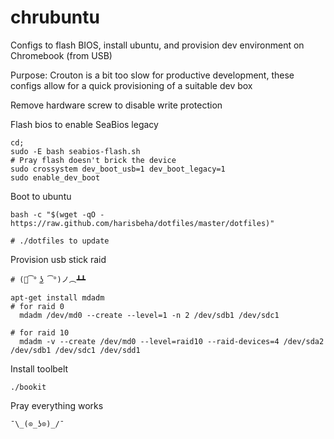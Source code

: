 # chrubuntu
Configs to flash BIOS, install ubuntu, and provision dev environment on Chromebook (from USB)

  Purpose: Crouton is a bit too slow for productive development, these configs allow for a quick provisioning of a suitable dev box

  Remove hardware screw to disable write protection
  
  Flash bios to enable SeaBios legacy
    
    cd;
    sudo -E bash seabios-flash.sh 
    # Pray flash doesn't brick the device
    sudo crossystem dev_boot_usb=1 dev_boot_legacy=1
    sudo enable_dev_boot
  
  Boot to ubuntu
  
    bash -c "$(wget -qO - https://raw.github.com/harisbeha/dotfiles/master/dotfiles)"
    
    # ./dotfiles to update
  
  Provision usb stick raid 
    
    # (ノ͡° ͜ʖ ͡°)ノ︵┻┻
    
    apt-get install mdadm
    # for raid 0 
      mdadm /dev/md0 --create --level=1 -n 2 /dev/sdb1 /dev/sdc1  
    
    # for raid 10 
      mdadm -v --create /dev/md0 --level=raid10 --raid-devices=4 /dev/sda2 /dev/sdb1 /dev/sdc1 /dev/sdd1
      
  Install toolbelt
    
    ./bookit
    
  Pray everything works
  
    ¯\_(⊙_ʖ⊙)_/¯
